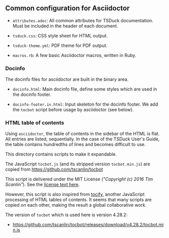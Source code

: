 ## Common configuration for Asciidoctor

- `attributes.adoc`: All common attributes for TSDuck documentation.
   Must be included in the header of each document.

- `tsduck.css`: CSS style sheet for HTML output.

- `tsduck-theme.yml`: PDF theme for PDF output.

- `macros.rb`: A few basic Asciidoctor macros, written in Ruby.

### Docinfo

The docinfo files for asciidoctor are built in the binary area.

- `docinfo.html`: Main docinfo file, define some styles which are used in the docinfo footer.

- `docinfo-footer.in.html`: Input skeleton for the docinfo footer.
  We add the `tocbot` script before usage by asciidoctor (see below).

### HTML table of contents

Using `asciidoctor`, the table of contents in the sidebar of the HTML is flat.
All entries are listed, sequentially. In the case of the TSDuck User's Guide,
the table contains hundredths of lines and becomes difficult to use.

This directory contains scripts to make it expandable.

The JavaScript `tocbot.js` (and its stripped version `tocbot.min.js`) are
copied from https://github.com/tscanlin/tocbot

This script is delivered under the MIT License (_"Copyright (c) 2016 Tim Scanlin"_).
See the [license text here](https://github.com/tscanlin/tocbot/blob/master/LICENSE).

However, this script is also inspired from [tocify](http://gregfranko.com/jquery.tocify.js/),
another JavaScript processing of HTML tables of contents. It seems that many scripts are
copied on each other, making the result a global collaborative work.

The version of `tocbot` which is used here is version 4.28.2:

- https://github.com/tscanlin/tocbot/releases/download/v4.28.2/tocbot.min.js

